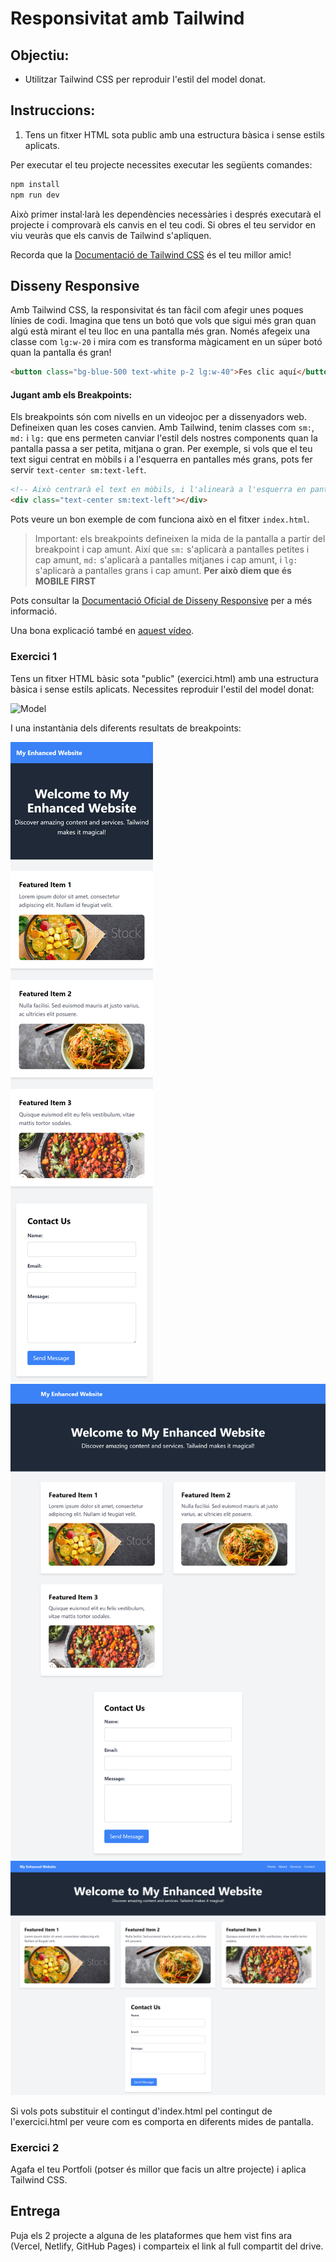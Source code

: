 # Responsivitat amb Tailwind

## Objectiu:

- Utilitzar Tailwind CSS per reproduir l'estil del model donat.

## Instruccions:

1. Tens un fitxer HTML sota public amb una estructura bàsica i sense estils aplicats.

Per executar el teu projecte necessites executar les següents comandes:

```bash
npm install
npm run dev
```

Això primer instal·larà les dependències necessàries i després executarà el projecte i comprovarà els canvis en el teu codi. Si obres el teu servidor en viu veuràs que els canvis de Tailwind s'apliquen.

Recorda que la [Documentació de Tailwind CSS](https://tailwindcss.com/docs/flex) és el teu millor amic!

## Disseny Responsive

Amb Tailwind CSS, la responsivitat és tan fàcil com afegir unes poques línies de codi. Imagina que tens un botó que vols que sigui més gran quan algú està mirant el teu lloc en una pantalla més gran. Només afegeix una classe com `lg:w-20` i mira com es transforma màgicament en un súper botó quan la pantalla és gran!

```html
<button class="bg-blue-500 text-white p-2 lg:w-40">Fes clic aquí</button>
```

#### Jugant amb els Breakpoints:

Els breakpoints són com nivells en un videojoc per a dissenyadors web. Defineixen quan les coses canvien. Amb Tailwind, tenim classes com `sm:`, `md:` i `lg:` que ens permeten canviar l'estil dels nostres components quan la pantalla passa a ser petita, mitjana o gran. Per exemple, si vols que el teu text sigui centrat en mòbils i a l'esquerra en pantalles més grans, pots fer servir `text-center sm:text-left`.

```html
<!-- Això centrarà el text en mòbils, i l'alinearà a l'esquerra en pantalles de 640px i més amples -->
<div class="text-center sm:text-left"></div>
```

Pots veure un bon exemple de com funciona això en el fitxer `index.html`.

> Important: els breakpoints defineixen la mida de la pantalla a partir del breakpoint i cap amunt. Així que `sm:` s'aplicarà a pantalles petites i cap amunt, `md:` s'aplicarà a pantalles mitjanes i cap amunt, i `lg:` s'aplicarà a pantalles grans i cap amunt. **Per això diem que és MOBILE FIRST**

Pots consultar la [Documentació Oficial de Disseny Responsive](https://tailwindcss.com/docs/responsive-design#overview) per a més informació.

Una bona explicació també en [aquest vídeo](https://www.youtube.com/watch?v=VYFjvMfVv2o&ab_channel=NetNinja).

### Exercici 1

Tens un fitxer HTML bàsic sota "public" (exercici.html) amb una estructura bàsica i sense estils aplicats. Necessites reproduir l'estil del model donat:

![Model](./assets/Demo_Responsive_Tailwind.gif)

I una instantània dels diferents resultats de breakpoints:

![Model](./assets/completa_petita.png)
![Model](./assets/completa_mitjana.png)
![Model](./assets/completa_gran.png)


Si vols pots substituir el contingut d'index.html pel contingut de l'exercici.html per veure com es comporta en diferents mides de pantalla.

### Exercici 2

Agafa el teu Portfoli (potser és millor que facis un altre projecte) i aplica Tailwind CSS.

## Entrega

Puja els 2 projecte a alguna de les plataformes que hem vist fins ara (Vercel, Netlify, GitHub Pages) i comparteix el link al full compartit del drive. 


